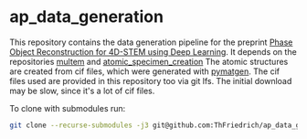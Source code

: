 # ap_data_generation

This repository contains the data generation pipeline for the preprint [Phase Object Reconstruction for 4D-STEM using Deep Learning](https://arxiv.org/abs/2202.12611).
It depends on the repositories [multem](https://github.com/Ivanlh20/multem) and [atomic_specimen_creation](https://github.com/ThFriedrich/atomic_specimen_creation)
The atomic structures are created from cif files, which were generated with [pymatgen](https://pymatgen.org/). The cif files used are provided in this repository too via git lfs. The initial download may be slow, since it's a lot of cif files.

To clone with submodules run:
```bash
git clone --recurse-submodules -j3 git@github.com:ThFriedrich/ap_data_generation.git
```
